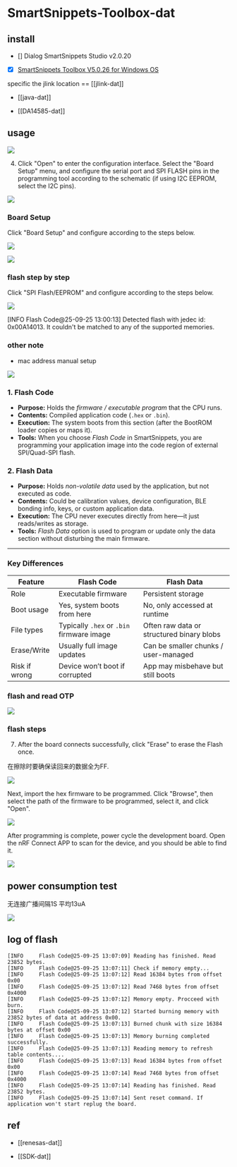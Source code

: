 # SmartSnippets-Toolbox-dat

## install 


- [] Dialog SmartSnippets Studio v2.0.20

- [x] [SmartSnippets Toolbox V5.0.26 for Windows OS](https://www.renesas.com/en/document/sws/smartsnippets-toolbox-v5026-windows-os?r=1618132)


specific the jlink location == [[jlink-dat]]

- [[java-dat]]

- [[DA14585-dat]]

## usage 

![](2025-09-24-15-42-27.png)


4. Click "Open" to enter the configuration interface. Select the "Board Setup" menu, and configure the serial port and SPI FLASH pins in the programming tool according to the schematic (if using I2C EEPROM, select the I2C pins).

![](2025-09-24-15-43-19.png)

### Board Setup

Click "Board Setup" and configure according to the steps below.

![](2025-09-24-15-45-11.png)

![](2025-09-25-12-58-42.png)

### flash step by step 

Click "SPI Flash/EEPROM" and configure according to the steps below.

![](2025-09-24-15-46-23.png)

[INFO     Flash Code@25-09-25 13:00:13] Detected flash with jedec id: 0x00A14013. It couldn't be matched to any of the supported memories.

### other note 

- mac address manual setup 

![](2025-09-25-13-14-12.png)




### 1. Flash Code

- **Purpose:** Holds the *firmware / executable program* that the CPU runs.
- **Contents:** Compiled application code (`.hex` or `.bin`).
- **Execution:** The system boots from this section (after the BootROM loader copies or maps it).
- **Tools:** When you choose *Flash Code* in SmartSnippets, you are programming your application image into the code region of external SPI/Quad-SPI flash.

### 2. Flash Data

- **Purpose:** Holds *non-volatile data* used by the application, but not executed as code.
- **Contents:** Could be calibration values, device configuration, BLE bonding info, keys, or custom application data.
- **Execution:** The CPU never executes directly from here—it just reads/writes as storage.
- **Tools:** *Flash Data* option is used to program or update only the data section without disturbing the main firmware.

---

### Key Differences

| Feature         | Flash Code | Flash Data |
|-----------------|------------|------------|
| Role            | Executable firmware | Persistent storage |
| Boot usage      | Yes, system boots from here | No, only accessed at runtime |
| File types      | Typically `.hex` or `.bin` firmware image | Often raw data or structured binary blobs |
| Erase/Write     | Usually full image updates | Can be smaller chunks / user-managed |
| Risk if wrong   | Device won’t boot if corrupted | App may misbehave but still boots |




### flash and read OTP 

![](2025-09-25-13-01-59.png)

### flash steps 

7. After the board connects successfully, click "Erase" to erase the Flash once.

在擦除时要确保读回来的数据全为FF.


![](2025-09-24-15-47-04.png)

Next, import the hex firmware to be programmed. Click "Browse", then select the path of the firmware to be programmed, select it, and click "Open".

![](2025-09-24-15-47-33.png)

After programming is complete, power cycle the development board. Open the nRF Connect APP to scan for the device, and you should be able to find it.

![](2025-09-24-15-47-59.png)



## power consumption test 

无连接广播间隔1S 平均13uA

![](2025-09-25-13-14-45.png)



## log of flash 

    [INFO     Flash Code@25-09-25 13:07:09] Reading has finished. Read 23852 bytes.
    [INFO     Flash Code@25-09-25 13:07:11] Check if memory empty...
    [INFO     Flash Code@25-09-25 13:07:12] Read 16384 bytes from offset 0x00
    [INFO     Flash Code@25-09-25 13:07:12] Read 7468 bytes from offset 0x4000
    [INFO     Flash Code@25-09-25 13:07:12] Memory empty. Procceed with burn.
    [INFO     Flash Code@25-09-25 13:07:12] Started burning memory with 23852 bytes of data at address 0x00.
    [INFO     Flash Code@25-09-25 13:07:13] Burned chunk with size 16384 bytes at offset 0x00
    [INFO     Flash Code@25-09-25 13:07:13] Memory burning completed successfully.
    [INFO     Flash Code@25-09-25 13:07:13] Reading memory to refresh table contents....
    [INFO     Flash Code@25-09-25 13:07:13] Read 16384 bytes from offset 0x00
    [INFO     Flash Code@25-09-25 13:07:14] Read 7468 bytes from offset 0x4000
    [INFO     Flash Code@25-09-25 13:07:14] Reading has finished. Read 23852 bytes.
    [INFO     Flash Code@25-09-25 13:07:14] Sent reset command. If application won't start replug the board.


## ref 

- [[renesas-dat]]

- [[SDK-dat]]